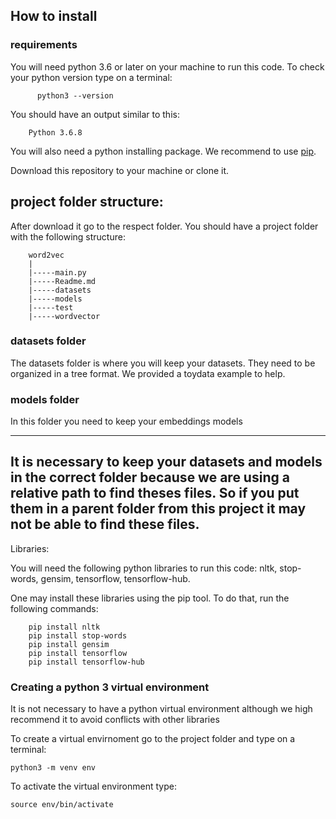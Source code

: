 ## How to install

### requirements
You will need python 3.6 or later on your machine to run this code.
To check your python version type on a terminal:

          python3 --version
          
          
You should have an output similar to this:

        Python 3.6.8
        
You will also need a python installing package. We recommend to use 
[pip](https://pypi.org/project/pip/).


Download this repository to your machine or clone it.


## project folder structure:

After download it go to the respect folder. You should have a project folder with the following structure:

        word2vec
        |
        |-----main.py
        |-----Readme.md
        |-----datasets
        |-----models
        |-----test
        |-----wordvector
        
       
### datasets folder
The datasets folder is where you will keep your datasets.
They need to be organized in a tree format. We provided a 
toydata example to help.

### models folder
In this folder you need to keep your embeddings models

---
It is necessary to keep your datasets and models in the correct folder because 
we are using a relative path to find theses files. So 
if you put them in a parent folder from this project
it may not be able to find these files.
---

Libraries:

You will need the following python libraries to run this code:
nltk, stop-words, gensim, tensorflow, tensorflow-hub.

One may install these libraries using the pip tool. To do that, run
the following commands:

        pip install nltk
        pip install stop-words
        pip install gensim
        pip install tensorflow
        pip install tensorflow-hub


### Creating a python 3 virtual environment

It is not necessary to have a python virtual environment although
we high recommend it to avoid conflicts with other libraries

To create a virtual envirnoment go to the project folder and type on a terminal:

    python3 -m venv env


To activate the virtual environment type:

    source env/bin/activate 


